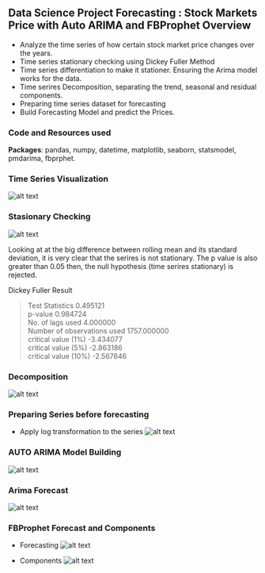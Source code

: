 ## Data Science Project Forecasting : Stock Markets Price with Auto ARIMA and FBProphet Overview
* Analyze the time series of how certain stock market price changes over the years.
* Time series stationary checking using Dickey Fuller Method
* Time series differentiation to make it stationer. Ensuring the Arima model works for the data.
* Time serires Decomposition, separating the trend, seasonal and residual components.
* Preparing time series dataset for forecasting
* Build Forecasting Model and predict the Prices.

### Code and Resources used
**Packages**: pandas, numpy, datetime, matplotlib, seaborn, statsmodel, pmdarima, fbprphet.

### Time Series Visualization
![alt text](https://github.com/ELSady/Forecasting-Stock-Markets-Price-Forecasting/blob/main/index.png)

### Stasionary Checking
![alt text](https://github.com/ELSady/Forecasting-Stock-Markets-Price-Forecasting/blob/main/index1.png)

Looking at at the big difference between rolling mean and its standard deviation, it is very clear that the serires is not stationary. The p value is also greater than 0.05 then, the null hypothesis (time serires stationary) is rejected.

Dickey Fuller Result
> Test Statistics                   0.495121 <br>
> p-value                           0.984724 <br>
> No. of lags used                  4.000000 <br>
> Number of observations used    1757.000000 <br>
> critical value (1%)              -3.434077 <br>
> critical value (5%)              -2.863186 <br>
> critical value (10%)             -2.567646 <br>

### Decomposition 
![alt text](https://github.com/ELSady/Forecasting-Stock-Markets-Price-Forecasting/blob/main/index2.png)

### Preparing Series before forecasting 
* Apply log transformation to the series
![alt text](https://github.com/ELSady/Forecasting-Stock-Markets-Price-Forecasting/blob/main/index7.png)

### AUTO ARIMA Model Building
![alt text](https://github.com/ELSady/Forecasting-Stock-Markets-Price-Forecasting/blob/main/index3.png)

### Arima Forecast
![alt text](https://github.com/ELSady/Forecasting-Stock-Markets-Price-Forecasting/blob/main/index4.png)

### FBProphet Forecast and Components
* Forecasting
![alt text](https://github.com/ELSady/Forecasting-Stock-Markets-Price-Forecasting/blob/main/index5.png)

* Components
![alt text](https://github.com/ELSady/Forecasting-Stock-Markets-Price-Forecasting/blob/main/index5.png)
